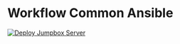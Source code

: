 # Workflow Common Ansible

[![Deploy Jumpbox Server](https://github.com/stuartshay/WorkflowCommon/actions/workflows/deploy-jumpbox.yml/badge.svg)](https://github.com/stuartshay/WorkflowCommon/actions/workflows/deploy-jumpbox.yml)
